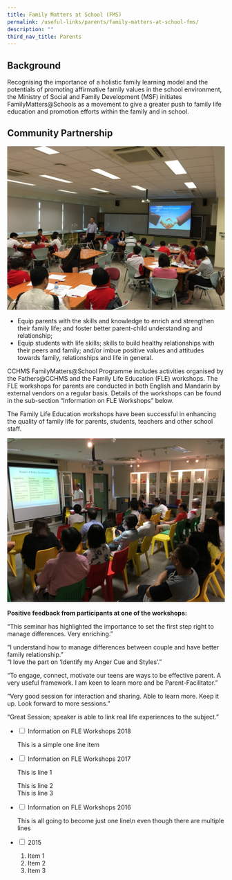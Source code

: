 ```yaml
---
title: Family Matters at School (FMS)
permalink: /useful-links/parents/family-matters-at-school-fms/
description: ""
third_nav_title: Parents
---
```

Background
----------

Recognising the importance of a holistic family learning model and the potentials of promoting affirmative family values in the school environment, the Ministry of Social and Family Development (MSF) initiates FamilyMatters@Schools as a movement to give a greater push to family life education and promotion efforts within the family and in school.

Community Partnership
---------------------

![Family Matters at School](/images/Family-Matters-at-School-1.jpeg)

*   Equip parents with the skills and knowledge to enrich and strengthen their family life; and foster better parent-child understanding and relationship;
*   Equip students with life skills; skills to build healthy relationships with their peers and family; and/or imbue positive values and attitudes towards family, relationships and life in general.

CCHMS FamilyMatters@School Programme includes activities organised by the Fathers@CCHMS and the Family Life Education (FLE) workshops. The FLE workshops for parents are conducted in both English and Mandarin by external vendors on a regular basis. Details of the workshops can be found in the sub-section “Information on FLE Workshops” below.

The Family Life Education workshops have been successful in enhancing the quality of family life for parents, students, teachers and other school staff.

![Family Matters at School](/images/Family-Matters-at-School-2.jpeg)

**Positive feedback from participants at one of the workshops:**

“This seminar has highlighted the importance to set the first step right to manage differences. Very enriching.”

“I understand how to manage differences between couple and have better family relationship.”  
”I love the part on ‘Identify my Anger Cue and Styles’.”

“To engage, connect, motivate our teens are ways to be effective parent. A very useful framework. I am keen to learn more and be Parent-Facilitator.”

“Very good session for interaction and sharing. Able to learn more. Keep it up. Look forward to more sessions.”

“Great Session; speaker is able to link real life experiences to the subject.”

<ul class="jekyllcodex_accordion">
  <li>
    <input type="checkbox" id="accordion16">
    <label for="accordion16">Information on FLE Workshops 2018</label>
    <div>
      <p>This is a simple one line item</p>
    </div>
	</li>  
  <li>
    <input type="checkbox" id="accordion17">
    <label for="accordion17">Information on FLE Workshops 2017</label>
    <div>
      <p>This is line 1</p>
      <p>This is line 2<br>
        This is line 3</p>
    </div>
  </li>
  <li>
    <input type="checkbox" id="accordion18">
    <label for="accordion18">Information on FLE Workshops 2016</label>
    <div>
      <p>
        This is all going
        to become just one line\n even though there are multiple lines
      </p>
    </div>
  </li>
  <li>
    <input type="checkbox" id="accordion19">
    <label for="accordion19">2015</label>
    <div>
      <ol>
        <li>Item 1</li>
        <li>Item 2</li>        <li>Item 3</li>
      </ol>
    </div>
  </li>
</ul>